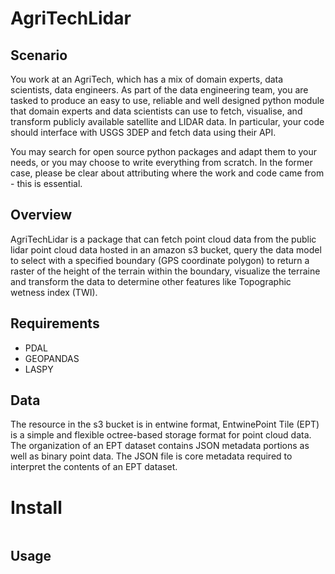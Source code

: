 # AgriTechLidar

## Scenario 
You work at an AgriTech, which has a mix of domain experts, data scientists, data engineers. As part of the data engineering team, you are tasked to produce an easy to use, reliable and well designed python module that domain experts and data scientists can use to fetch, visualise, and transform publicly available satellite and LIDAR data. In particular, your code should interface with USGS 3DEP and fetch data using their API. 

You may search for open source python packages and adapt them to your needs, or you may choose to write everything from scratch. In the former case, please be clear about attributing where the work and code came from - this is essential.  


## Overview
AgriTechLidar is a package that can fetch point cloud data from the public lidar point cloud data hosted in an amazon s3 bucket, query the data model to select with  a specified boundary (GPS coordinate polygon) to return 
a raster of the height of the terrain within the boundary, visualize the terraine and transform the data to determine other features like Topographic wetness index (TWI).


## Requirements
- PDAL
- GEOPANDAS
- LASPY



## Data
The resource in the s3 bucket is in entwine format, EntwinePoint Tile (EPT) is a simple and flexible octree-based storage format for point cloud data. The organization of an EPT dataset contains JSON metadata portions as well as binary point data. The JSON file is core metadata required to interpret the contents of an EPT dataset.



# Install

```pip install AgriTechLidar
```

## Usage



